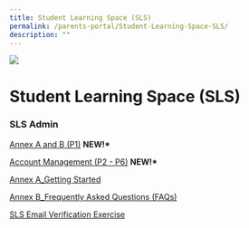 ```yaml
---
title: Student Learning Space (SLS)
permalink: /parents-portal/Student-Learning-Space-SLS/
description: ""
---
```

![](/images/banner.gif)

  
Student Learning Space (SLS)
============================

### SLS Admin

[Annex A and B (P1)](/files/Annex%20A%20and%20B%20for%20SLS_P1.pdf) **NEW!\***

[Account Management (P2 - P6)](/files/SLS%20Account%20Management%20-%20Guide%20for%20P2%20to%20P6%20Students.pdf) **NEW!\***

[Annex A_Getting Started](/files/Annex%20A_Getting_Started.pdf)

[Annex B_Frequently Asked Questions (FAQs)](/files/Annex%20B_SLS_FAQs.pdf)

[SLS Email Verification Exercise](/files/JYPS-098-19%20Letters%20to%20parents%20on%20SLS%20Email%20Verification%20Exercise.pdf)